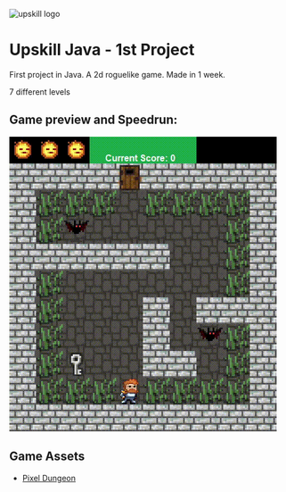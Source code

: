 ﻿
![upskill logo](https://i.postimg.cc/C5JvGDsX/cropped-APDC-UPSKILLS-Logo-300x83.png) 
# Upskill Java - 1st Project
First project in Java. A 2d roguelike game.
Made in 1 week.

7 different levels


## Game preview and Speedrun:
![SpeedRun](speedrun.gif "Title")

## Game Assets
- [Pixel Dungeon](https://pixeldungeon.fandom.com/wiki/Main_Page)
